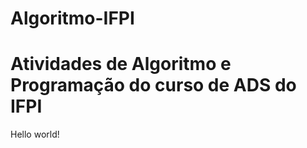 # Algoritmo-IFPI
Atividades de Algoritmo e Programação do curso de ADS do IFPI
=============================================================
Hello world!
